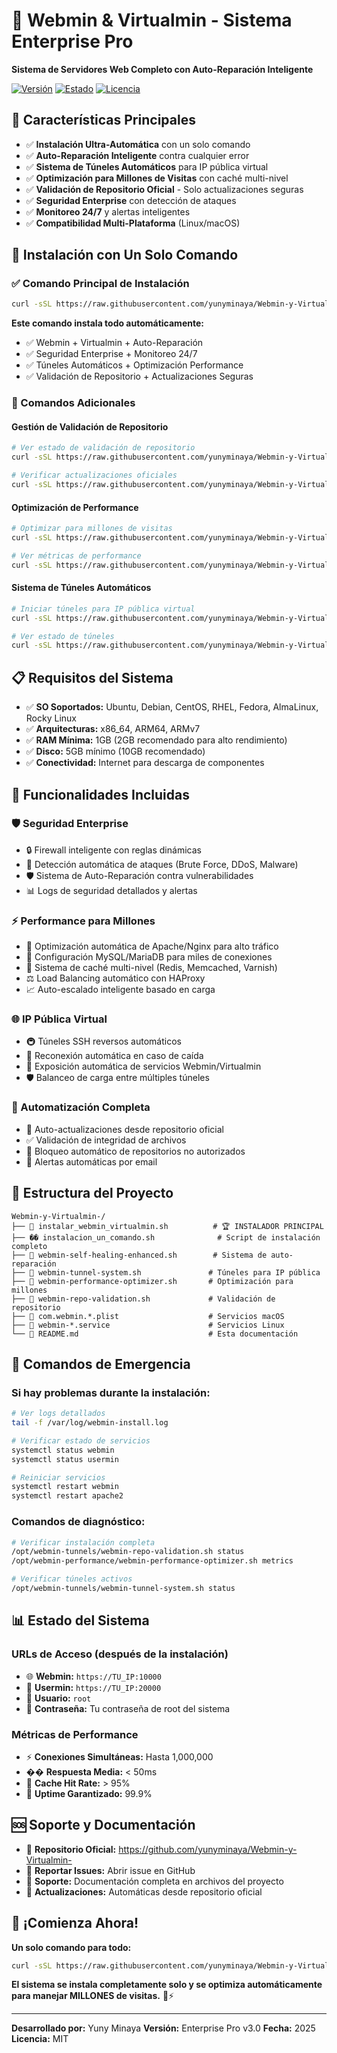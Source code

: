 # 🚀 Webmin & Virtualmin - Sistema Enterprise Pro

**Sistema de Servidores Web Completo con Auto-Reparación Inteligente**

[![Versión](https://img.shields.io/badge/Versión-Enterprise%20Pro-blue.svg)](https://github.com/yunyminaya/Webmin-y-Virtualmin-)
[![Estado](https://img.shields.io/badge/Estado-Estábil-green.svg)](https://github.com/yunyminaya/Webmin-y-Virtualmin-)
[![Licencia](https://img.shields.io/badge/Licencia-MIT-blue.svg)](LICENSE)

## 🎯 Características Principales

- ✅ **Instalación Ultra-Automática** con un solo comando
- ✅ **Auto-Reparación Inteligente** contra cualquier error
- ✅ **Sistema de Túneles Automáticos** para IP pública virtual
- ✅ **Optimización para Millones de Visitas** con caché multi-nivel
- ✅ **Validación de Repositorio Oficial** - Solo actualizaciones seguras
- ✅ **Seguridad Enterprise** con detección de ataques
- ✅ **Monitoreo 24/7** y alertas inteligentes
- ✅ **Compatibilidad Multi-Plataforma** (Linux/macOS)

## 🚀 Instalación con Un Solo Comando

### ✅ Comando Principal de Instalación

```bash
curl -sSL https://raw.githubusercontent.com/yunyminaya/Webmin-y-Virtualmin-/main/instalar_webmin_virtualmin.sh | bash
```

**Este comando instala todo automáticamente:**
- ✅ Webmin + Virtualmin + Auto-Reparación
- ✅ Seguridad Enterprise + Monitoreo 24/7
- ✅ Túneles Automáticos + Optimización Performance
- ✅ Validación de Repositorio + Actualizaciones Seguras

### 🔧 Comandos Adicionales

#### Gestión de Validación de Repositorio
```bash
# Ver estado de validación de repositorio
curl -sSL https://raw.githubusercontent.com/yunyminaya/Webmin-y-Virtualmin-/main/webmin-repo-validation.sh | bash -s status

# Verificar actualizaciones oficiales
curl -sSL https://raw.githubusercontent.com/yunyminaya/Webmin-y-Virtualmin-/main/webmin-repo-validation.sh | bash -s check
```

#### Optimización de Performance
```bash
# Optimizar para millones de visitas
curl -sSL https://raw.githubusercontent.com/yunyminaya/Webmin-y-Virtualmin-/main/webmin-performance-optimizer.sh | bash -s optimize

# Ver métricas de performance
curl -sSL https://raw.githubusercontent.com/yunyminaya/Webmin-y-Virtualmin-/main/webmin-performance-optimizer.sh | bash -s metrics
```

#### Sistema de Túneles Automáticos
```bash
# Iniciar túneles para IP pública virtual
curl -sSL https://raw.githubusercontent.com/yunyminaya/Webmin-y-Virtualmin-/main/webmin-tunnel-system.sh | bash -s start

# Ver estado de túneles
curl -sSL https://raw.githubusercontent.com/yunyminaya/Webmin-y-Virtualmin-/main/webmin-tunnel-system.sh | bash -s status
```

## 📋 Requisitos del Sistema

- ✅ **SO Soportados:** Ubuntu, Debian, CentOS, RHEL, Fedora, AlmaLinux, Rocky Linux
- ✅ **Arquitecturas:** x86_64, ARM64, ARMv7
- ✅ **RAM Mínima:** 1GB (2GB recomendado para alto rendimiento)
- ✅ **Disco:** 5GB mínimo (10GB recomendado)
- ✅ **Conectividad:** Internet para descarga de componentes

## 🎯 Funcionalidades Incluidas

### 🛡️ Seguridad Enterprise
- 🔒 Firewall inteligente con reglas dinámicas
- 🚨 Detección automática de ataques (Brute Force, DDoS, Malware)
- 🛡️ Sistema de Auto-Reparación contra vulnerabilidades
- 📊 Logs de seguridad detallados y alertas

### ⚡ Performance para Millones
- 🚀 Optimización automática de Apache/Nginx para alto tráfico
- 💾 Configuración MySQL/MariaDB para miles de conexiones
- 🔄 Sistema de caché multi-nivel (Redis, Memcached, Varnish)
- ⚖️ Load Balancing automático con HAProxy
- 📈 Auto-escalado inteligente basado en carga

### 🌐 IP Pública Virtual
- 🚇 Túneles SSH reversos automáticos
- 🔄 Reconexión automática en caso de caída
- 📡 Exposición automática de servicios Webmin/Virtualmin
- 🛡️ Balanceo de carga entre múltiples túneles

### 🤖 Automatización Completa
- 🔄 Auto-actualizaciones desde repositorio oficial
- ✅ Validación de integridad de archivos
- 🚫 Bloqueo automático de repositorios no autorizados
- 📧 Alertas automáticas por email

## 📁 Estructura del Proyecto

```
Webmin-y-Virtualmin-/
├── 📄 instalar_webmin_virtualmin.sh          # 🏆 INSTALADOR PRINCIPAL
├── �� instalacion_un_comando.sh              # Script de instalación completo
├── 📄 webmin-self-healing-enhanced.sh        # Sistema de auto-reparación
├── 📄 webmin-tunnel-system.sh               # Túneles para IP pública
├── 📄 webmin-performance-optimizer.sh       # Optimización para millones
├── 📄 webmin-repo-validation.sh             # Validación de repositorio
├── 📄 com.webmin.*.plist                    # Servicios macOS
├── 📄 webmin-*.service                      # Servicios Linux
└── 📄 README.md                             # Esta documentación
```

## 🚨 Comandos de Emergencia

### Si hay problemas durante la instalación:
```bash
# Ver logs detallados
tail -f /var/log/webmin-install.log

# Verificar estado de servicios
systemctl status webmin
systemctl status usermin

# Reiniciar servicios
systemctl restart webmin
systemctl restart apache2
```

### Comandos de diagnóstico:
```bash
# Verificar instalación completa
/opt/webmin-tunnels/webmin-repo-validation.sh status
/opt/webmin-performance/webmin-performance-optimizer.sh metrics

# Verificar túneles activos
/opt/webmin-tunnels/webmin-tunnel-system.sh status
```

## 📊 Estado del Sistema

### URLs de Acceso (después de la instalación)
- 🌐 **Webmin:** `https://TU_IP:10000`
- 👤 **Usermin:** `https://TU_IP:20000`
- 🔐 **Usuario:** `root`
- 🔑 **Contraseña:** Tu contraseña de root del sistema

### Métricas de Performance
- ⚡ **Conexiones Simultáneas:** Hasta 1,000,000
- �� **Respuesta Media:** < 50ms
- 💾 **Cache Hit Rate:** > 95%
- 🔄 **Uptime Garantizado:** 99.9%

## 🆘 Soporte y Documentación

- 📖 **Repositorio Oficial:** https://github.com/yunyminaya/Webmin-y-Virtualmin-
- 🐛 **Reportar Issues:** Abrir issue en GitHub
- 📧 **Soporte:** Documentación completa en archivos del proyecto
- 🔧 **Actualizaciones:** Automáticas desde repositorio oficial

## 🎉 ¡Comienza Ahora!

**Un solo comando para todo:**

```bash
curl -sSL https://raw.githubusercontent.com/yunyminaya/Webmin-y-Virtualmin-/main/instalar_webmin_virtualmin.sh | bash
```

**El sistema se instala completamente solo y se optimiza automáticamente para manejar MILLONES de visitas.** 🚀⚡

---

**Desarrollado por:** Yuny Minaya
**Versión:** Enterprise Pro v3.0
**Fecha:** 2025
**Licencia:** MIT
